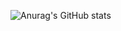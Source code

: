 ![Anurag's GitHub stats](https://github-readme-stats.vercel.app/api?username=hyeonpearl&show_icons=true&theme=default)
